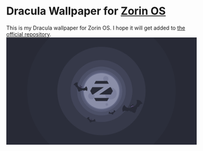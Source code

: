 # Dracula Wallpaper for [Zorin OS](https://zorin.com/os/)
This is my Dracula wallpaper for Zorin OS.
I hope it will get added to [the official repository](https://github.com/dracula/wallpaper).
![Wallpaper](https://github.com/NoEnd-yt/dracula-wallpaper-zorin/blob/main/zorin.png)
